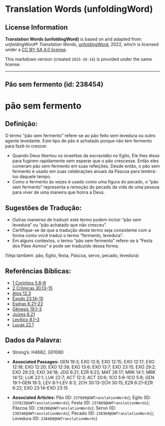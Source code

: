 # Translation Words (unfoldingWord)

## License Information

**Translation Words (unfoldingWord)** is based on and adapted from: _unfoldingWord® Translation Words_, [unfoldingWord](https://unfoldingword.org/utw), 2022, which is licensed under a [CC BY-SA 4.0 license](https://creativecommons.org/licenses/by-sa/4.0/legalcode.en).

This markdown version (created `2025-10-16`) is provided under the same license.



--------------------------------

## Pão sem fermento (id: 238454)

pão sem fermento
================

Definição:
----------

O termo “pão sem fermento” refere\-se ao pão feito sem levedura ou outro agente levedante. Este tipo de pão é achatado porque não tem fermento para fazê\-lo crescer.

* Quando Deus libertou os israelitas da escravidão no Egito, Ele lhes disse para fugirem rapidamente sem esperar que o pão crescesse. Então eles comeram pão sem fermento em suas refeições. Desde então, o pão sem fermento é usado em suas celebrações anuais da Páscoa para lembrá\-los daquele tempo.
* Como o fermento às vezes é usado como uma figura do pecado, o “pão sem fermento” representa a remoção do pecado da vida de uma pessoa para viver de uma maneira que honra a Deus.

Sugestões de Tradução:
----------------------

* Outras maneiras de traduzir este termo podem incluir “pão sem levedura” ou “pão achatado que não cresceu”.
* Certifique\-se de que a tradução deste termo seja consistente com a forma como você traduz o termo “fermento, levedura”.
* Em alguns contextos, o termo “pão sem fermento” refere\-se à “Festa dos Pães Asmos” e pode ser traduzido dessa forma.

(Veja também: pão, Egito, festa, Páscoa, servo, pecado, levedura)

Referências Bíblicas:
---------------------

* [1 Coríntios 5\.6–8](https://ref.ly/1Cor5:6-1Cor5:8)
* [2 Crônicas 30\.13–15](https://ref.ly/2Chr30:13-2Chr30:15)
* [Atos 12\.3](https://ref.ly/Acts12:3)
* [Êxodo 23\.14–15](https://ref.ly/Exod23:14-Exod23:15)
* [Esdras 6\.21–22](https://ref.ly/Ezra6:21-Ezra6:22)
* [Gênesis 19\.1–3](https://ref.ly/Gen19:1-Gen19:3)
* [Juízes 6\.21](https://ref.ly/Judg6:21)
* [Levítico 8\.1–3](https://ref.ly/Lev8:1-Lev8:3)
* [Lucas 22\.1](https://ref.ly/Luke22:1)

Dados da Palavra:
-----------------

* Strong’s: H4682, G01060

* **Associated Passages:** GEN 19:3; EXO 12:8; EXO 12:15; EXO 12:17; EXO 12:18; EXO 12:20; EXO 12:39; EXO 13:6; EXO 13:7; EXO 23:15; EXO 29:2; EXO 29:23; EXO 34:18; JDG 6:21; EZR 6:22; MAT 26:17; MRK 14:1; MRK 14:12; LUK 22:1; LUK 22:7; ACT 12:3; ACT 20:6; 1CO 5:6–1CO 5:8; GEN 19:1–GEN 19:3; LEV 8:1–LEV 8:3; 2CH 30:13–2CH 30:15; EZR 6:21–EZR 6:22; EXO 23:14–EXO 23:15
* **Associated Articles:** Pão (ID: `237689@UWTranslationWords`); Egito (ID: `237823@UWTranslationWords`); Festa (ID: `237869@UWTranslationWords`); Páscoa (ID: `238206@UWTranslationWords`); Servo (ID: `238346@UWTranslationWords`); Pecado (ID: `238369@UWTranslationWords`); Levedura (ID: `238488@UWTranslationWords`)

